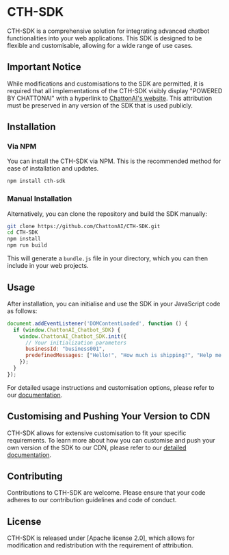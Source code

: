 # CTH-SDK

CTH-SDK is a comprehensive solution for integrating advanced chatbot functionalities into your web applications. This SDK is designed to be flexible and customisable, allowing for a wide range of use cases.

## Important Notice

While modifications and customisations to the SDK are permitted, it is required that all implementations of the CTH-SDK visibly display "POWERED BY CHATTONAI" with a hyperlink to [ChattonAI's website](#). This attribution must be preserved in any version of the SDK that is used publicly.

## Installation

### Via NPM

You can install the CTH-SDK via NPM. This is the recommended method for ease of installation and updates.

```bash
npm install cth-sdk
```

### Manual Installation

Alternatively, you can clone the repository and build the SDK manually:

```bash
git clone https://github.com/ChattonAI/CTH-SDK.git
cd CTH-SDK
npm install
npm run build
```

This will generate a `bundle.js` file in your directory, which you can then include in your web projects.

## Usage

After installation, you can initialise and use the SDK in your JavaScript code as follows:

```javascript
document.addEventListener('DOMContentLoaded', function () {
  if (window.ChattonAI_Chatbot_SDK) {
    window.ChattonAI_Chatbot_SDK.init({
      // Your initialization parameters
      businessId: "business001",
      predefinedMessages: ["Hello!", "How much is shipping?", "Help me pick a poster", "Album posters"]
    });
  }
});
```

For detailed usage instructions and customisation options, please refer to our [documentation](documentation.chattonai.com).

## Customising and Pushing Your Version to CDN

CTH-SDK allows for extensive customisation to fit your specific requirements. To learn more about how you can customise and push your own version of the SDK to our CDN, please refer to our [detailed documentation](documentation.chattonai.com/cdn).

## Contributing

Contributions to CTH-SDK are welcome. Please ensure that your code adheres to our contribution guidelines and code of conduct.

## License

CTH-SDK is released under [Apache license 2.0], which allows for modification and redistribution with the requirement of attribution.
